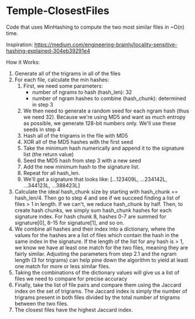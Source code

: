 # Temple-ClosestFiles
Code that uses MinHashing to compute the two most similar files in ~O(n) time.

Inspiration:
https://medium.com/engineering-brainly/locality-sensitive-hashing-explained-304eb39291e4

How it Works:
1. Generate all of the trigrams in all of the files
2. For each file, calculate the min hashes:
   1. First, we need some parameters:
      - number of ngrams to hash (hash_len): 32
      - number of ngram hashes to combine (hash_chunk):
        determined in step 3
   2. We then need to generate a random seed for each
      ngram hash (thus we need 32). Because we're using
      MD5 and want as much entropy as possible, we generate
      128-bit numbers only. We'll use these seeds in step 4
   3. Hash all of the trigrams in the file with MD5
   4. XOR all of the MD5 hashes with the first seed
   5. Take the minimum hash numerically and append it to
      the signature list (the return value)
   6. Seed the MD5 hash from step 3 with a new seed
   7. Add the new minimum hash to the signature list.
   8. Repeat for all hash_len.
   9. We'll get a signature that looks like:
      [...123409L, ...234142L, ...344123L, ...388423L]
3. Calculate the ideal hash_chunk size by starting with
   hash_chunk == hash_len/4. Then go to step 4 and see if
   we succeed finding a list of files > 1 in length.
   If we can't, we reduce hash_chunk by half. Then,
   to create hash chunks, we simply sum hash_chunk hashes
   for each signature index. For hash chunk 8, hashes 0-7
   are summed for signature[0], 8-15 for signature[1], and
   so on.
4. We combine all hashes and their index into a
   dictionary, where the values for the hashes are a list
   of files which contain the hash in the same index in
   the signature. If the length of the list for any hash
   is > 1, we know we have at least one match for the
   two files, meaning they are fairly similar. Adjusting
   the parameters from step 2.1 and the ngram length (3
   for trigrams) can help pine down the algorithm to
   yield at least one match for more or less similar
   files.
5. Taking the combinations of the dictionary values will
   give us a list of files we need to compare for precise
   accuracy
6. Finally, take the list of file pairs and compare them
   using the Jaccard index on the set of trigrams.
   The Jaccard index is simply the number of trigrams
   present in both files divided by the total number of
   trigrams between the two files.
7. The closest files have the highest Jaccard index.
